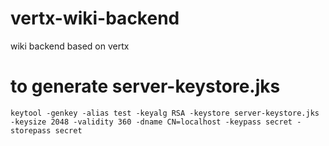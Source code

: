 # vertx-wiki-backend
wiki backend based on vertx

# to generate server-keystore.jks

```shell script
keytool -genkey -alias test -keyalg RSA -keystore server-keystore.jks -keysize 2048 -validity 360 -dname CN=localhost -keypass secret -storepass secret
```
